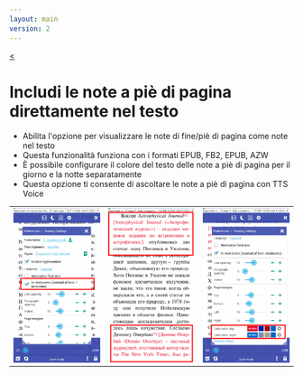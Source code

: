 ```yaml
---
layout: main
version: 2
---
```

[<](/wiki/faq/it)

# Includi le note a piè di pagina direttamente nel testo

* Abilita l'opzione per visualizzare le note di fine/piè di pagina come note nel testo
* Questa funzionalità funziona con i formati EPUB, FB2, EPUB, AZW
* È possibile configurare il colore del testo delle note a piè di pagina per il giorno e la notte separatamente
* Questa opzione ti consente di ascoltare le note a piè di pagina con TTS Voice

||||
|-|-|-|
|![](1.png)|![](2.png)|![](3.png)|

